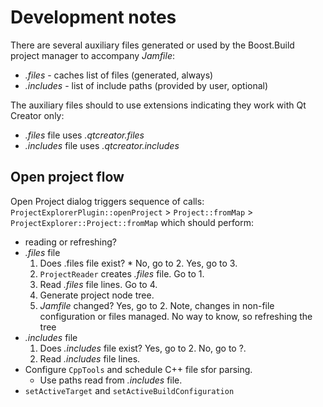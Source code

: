 # Development notes

There are several auxiliary files generated or used by the Boost.Build project manager to accompany *Jamfile*:

* *.files* - caches list of files (generated, always)
* *.includes* - list of include paths (provided by user, optional)

The auxiliary files should to use extensions indicating they work with Qt Creator only:

* *.files* file uses *.qtcreator.files*
* *.includes* file uses *.qtcreator.includes*

## Open project flow

Open Project dialog triggers sequence of calls: 
`ProjectExplorerPlugin::openProject` > `Project::fromMap` > `ProjectExplorer::Project::fromMap`
which should perform:

* reading or refreshing?
* *.files* file
    1. Does .files file exist? * No, go to 2. Yes, go to 3.
    2. `ProjectReader` creates *.files* file. Go to 1.
    3. Read *.files* file lines. Go to 4.
    4. Generate project node tree.
    5. *Jamfile* changed? Yes, go to 2.
       Note, changes in non-file configuration or files managed. No way to know, so refreshing the tree
* *.includes* file
    1. Does *.includes* file exist? Yes, go to 2. No, go to ?.
    2. Read *.includes* file lines.
* Configure `CppTools` and schedule C++ file sfor parsing.
    * Use paths read from *.includes* file.
* `setActiveTarget` and `setActiveBuildConfiguration`
